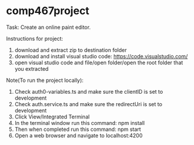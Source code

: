 # comp467project
Task: Create an online paint editor.

Instructions for project:
1.	download and extract zip to destination folder
2.	download and install visual studio code: https://code.visualstudio.com/
3.	open visual studio code and file/open folder/open the root folder that you extracted 

Note(To run the project locally): 
1.	Check auth0-variables.ts and make sure the clientID is set to development
2.	Check auth.service.ts and make sure the redirectUri is set to development
3.	Click View/Integrated Terminal
4.	In the terminal window run this command: npm install
5.  Then when completed run this command: npm start
6.  Open a web browser and navigate to localhost:4200
